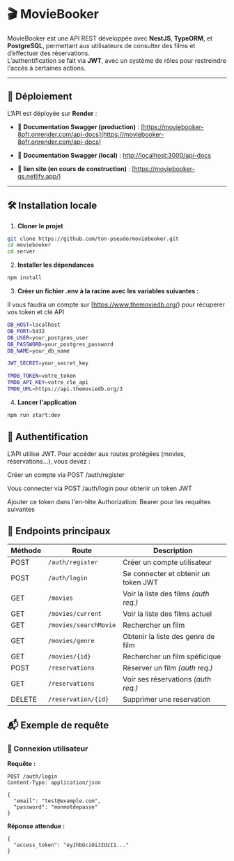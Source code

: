 # 🎬 MovieBooker

MovieBooker est une API REST développée avec **NestJS**, **TypeORM**, et **PostgreSQL**, permettant aux utilisateurs de consulter des films et d’effectuer des réservations.  
L’authentification se fait via **JWT**, avec un système de rôles pour restreindre l'accès à certaines actions.

---

## 🚀 Déploiement

L’API est déployée sur **Render** :

- 🔗 **Documentation Swagger (production)** : [https://moviebooker-8pfr.onrender.com/api-docs](https://moviebooker-8pfr.onrender.com/api-docs)
- 🔗 **Documentation Swagger (local)** : [http://localhost:3000/api-docs](http://localhost:3000/api-docs)

- 🔗 **lien site (en cours de construction)** : [https://moviebooker-qs.netlify.app/)

---

## 🛠️ Installation locale

1. **Cloner le projet**

```bash
git clone https://github.com/ton-pseudo/moviebooker.git
cd moviebooker
cd server
```

2. **Installer les dépendances**
```bash
npm install
```
3. **Créer un fichier .env à la racine avec les variables suivantes :**

Il vous faudra un compte sur [https://www.themoviedb.org/) pour récuperer vos token et clé API
```bash
DB_HOST=localhost
DB_PORT=5432
DB_USER=your_postgres_user
DB_PASSWORD=your_postgres_password
DB_NAME=your_db_name

JWT_SECRET=your_secret_key

TMDB_TOKEN=votre_token
TMDB_API_KEY=votre_cle_api
TMDB_URL=https://api.themoviedb.org/3
```

4. **Lancer l'application**
```bash
npm run start:dev
```

## 🔐 Authentification
L’API utilise JWT. Pour accéder aux routes protégées (movies, réservations…), vous devez :

Créer un compte via POST /auth/register

Vous connecter via POST /auth/login pour obtenir un token JWT

Ajouter ce token dans l'en-tête Authorization: Bearer <token> pour les requêtes suivantes

## 📌 Endpoints principaux

| Méthode | Route           | Description                            |
|---------|------------------|----------------------------------------|
| POST    | `/auth/register` | Créer un compte utilisateur            |
| POST    | `/auth/login`    | Se connecter et obtenir un token JWT  |
| GET     | `/movies`        | Voir la liste des films *(auth req.)* |
| GET     | `/movies/current`| Voir la liste des films actuel        |
| GET     | `/movies/searchMovie`| Rechercher un film                |
| GET    |  `/movies/genre` | Obtenir la liste des genre de film     |
| GET    |  `/movies/{id}`   | Rechercher un film spéficique        |
| POST    | `/reservations`  | Réserver un film *(auth req.)*         |
| GET     | `/reservations`  | Voir ses réservations *(auth req.)*    |
| DELETE |  `/reservation/{id}` | Supprimer une reservation         |

## 📬 Exemple de requête

### 🔑 Connexion utilisateur

**Requête :**

```http
POST /auth/login
Content-Type: application/json

{
  "email": "test@example.com",
  "password": "monmotdepasse"
}
```

**Réponse attendue :**
```http
{
  "access_token": "eyJhbGciOiJIUzI1..."
}
```
